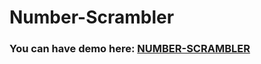 # Number-Scrambler

###    You can have demo here:  [NUMBER-SCRAMBLER](https://mishra-anubhav.github.io/Number-Scrambler/)

